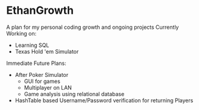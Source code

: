 # EthanGrowth
A plan for my personal coding growth and ongoing projects
Currently Working on:
- Learning SQL
- Texas Hold 'em Simulator

Immediate Future Plans:
- After Poker Simulator
    - GUI for games
    - Multiplayer on LAN
    - Game analysis using relational database
- HashTable based Username/Password verification for returning Players

  
